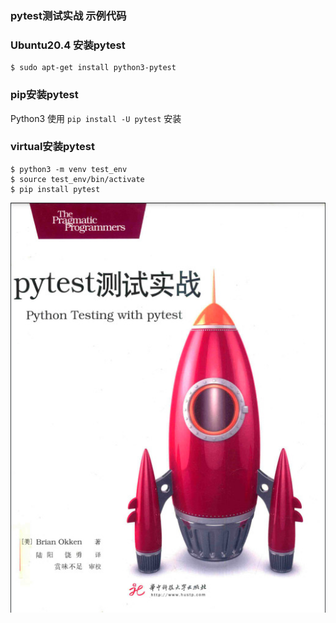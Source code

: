 ### pytest测试实战 示例代码

### Ubuntu20.4 安装pytest

```
$ sudo apt-get install python3-pytest
```

### pip安装pytest
Python3 使用 `pip install -U pytest` 安装

### virtual安装pytest

```
$ python3 -m venv test_env
$ source test_env/bin/activate
$ pip install pytest
```

![封面](cover.jpg)


